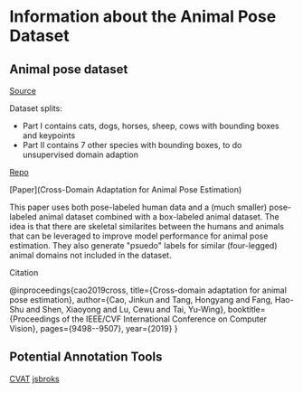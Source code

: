 # Information about the Animal Pose Dataset

## Animal pose dataset 

[Source](https://sites.google.com/view/animal-pose/)

Dataset splits:
- Part I contains cats, dogs, horses, sheep, cows with bounding boxes and keypoints
- Part II contains 7 other species with bounding boxes, to do unsupervised domain adaption

[Repo](https://github.com/noahcao/animal-pose-dataset)

[Paper](Cross-Domain Adaptation for Animal Pose Estimation)

This paper uses both pose-labeled human data and a (much smaller) pose-labeled animal dataset combined with a box-labeled animal dataset.  The idea is that there are skeletal similarites between the humans and animals that can be leveraged to improve model performance for animal pose estimation.  They also generate "psuedo" labels for similar (four-legged) animal domains not included in the dataset.  

Citation

@inproceedings{cao2019cross,
  title={Cross-domain adaptation for animal pose estimation},
  author={Cao, Jinkun and Tang, Hongyang and Fang, Hao-Shu and Shen, Xiaoyong and Lu, Cewu and Tai, Yu-Wing},
  booktitle={Proceedings of the IEEE/CVF International Conference on Computer Vision},
  pages={9498--9507},
  year={2019}
}

## Potential Annotation Tools

[CVAT](https://github.com/opencv/cvat)
[jsbroks](https://github.com/jsbroks/coco-annotator)